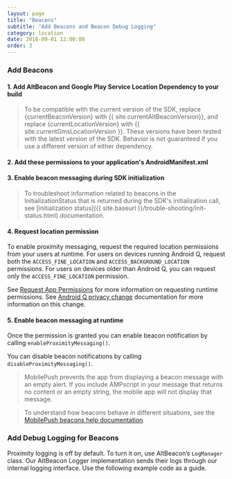 ```yaml
---
layout: page
title: "Beacons"
subtitle: "Add Beacons and Beacon Debug Logging"
category: location
date: 2016-09-01 12:00:00
order: 3
---
```


### Add Beacons

#### 1. Add AltBeacon and Google Play Service Location Dependency to your build

<script src="https://gist.github.com/sfmc-mobilepushsdk/799a322831fc00ef306d02e781d3e1d3.js"></script>

> To be compatible with the current version of the SDK, replace {currentBeaconVersion} with {{ site.currentAltBeaconVersion}}, and replace {currentLocationVersion} with {{ site.currentGmsLocationVersion }}. These versions have been tested with the latest version of the SDK. Behavior is not guaranteed if you use a different version of either dependency.

#### 2. Add these permissions to your application's **AndroidManifest.xml**

<script src="https://gist.github.com/sfmc-mobilepushsdk/0691df241cd2a843b3558d1c14876128.js"></script>

#### 3. Enable beacon messaging during SDK initialization

<script src="https://gist.github.com/sfmc-mobilepushsdk/0b844c9a6a8a97699dacdf4e3d213e10.js"></script>

> To troubleshoot information related to beacons in the InitializationStatus that is returned during the SDK's initialization call, see [initialization status]({{ site.baseurl }}/trouble-shooting/init-status.html) documentation.

#### 4. Request location permission

To enable proximity messaging, request the required location permissions from your users at runtime. For users on devices running Android Q, request both the `ACCESS_FINE_LOCATION` and `ACCESS_BACKGROUND_LOCATION` permissions. For users on devices older than Android Q, you can request only the `ACCESS_FINE_LOCATION` permission.

See [Request App Permissions](https://developer.android.com/training/permissions/requesting.html) for more information on requesting runtime permissions.  See [Android Q privacy change](https://developer.android.com/preview/privacy/device-location) documentation for more information on this change.

#### 5. Enable beacon messaging at runtime

Once the permission is granted you can enable beacon notification by calling `enableProximityMessaging()`.

<script src="https://gist.github.com/sfmc-mobilepushsdk/4cece3020878bbf654bc596d901b0ca3.js"></script>

You can disable beacon notifications by calling `disableProximityMessaging()`.

<script src="https://gist.github.com/sfmc-mobilepushsdk/12d88c94cae4a916887cd3a0022b79ce.js"></script>

> MobilePush prevents the app from displaying a beacon message with an empty alert. If you include AMPscript in your message that returns no content or an empty string, the mobile app will not display that message.

> To understand how beacons behave in different situations, see the <a href="https://help.salesforce.com/articleView?id=mc_mp_beacon_behavior.htm&type=5" target="_blank">MobilePush beacons help documentation</a>.

### Add Debug Logging for Beacons

Proximity logging is off by default. To turn it on, use AltBeacon’s `LogManager` class. Our AltBeacon Logger implementation sends their logs through our internal logging interface. Use the following example code as a guide.

<script src="https://gist.github.com/sfmc-mobilepushsdk/ff3f0f800a81d9cd1717005dc9602968.js"></script>
